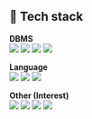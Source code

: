 💬 Tech stack
------------------------------------------------
<b>DBMS</b><br>
<img src="https://img.shields.io/badge/Mysql 5.6, 5.7-4479A1?style=flat&logo=MySQL&logoColor=white"/></a>
<img src="https://img.shields.io/badge/Oracle 10g, 11g-F80000?style=flat-square&logo=Oracle&logoColor=white"/></a>
<img src="https://img.shields.io/badge/Mongodb 3.6.x-47A248?style=flat-square&logo=MongoDB&logoColor=white"/></a>
<img src="https://img.shields.io/badge/Redis 5.0.x-DC382D?style=flat-square&logo=Redis&logoColor=white"/></a>

<b>Language</b><br>
<img src="https://img.shields.io/badge/Shell-4EAA25?style=flat-square&logo=Linux&logoColor=white"/></a>
<img src="https://img.shields.io/badge/Python 3.x-3776AB?style=flat-square&logo=Python&logoColor=white"/></a>
<img src="https://img.shields.io/badge/Django 3.0.x-092E20?style=flat-square&logo=Django&logoColor=white"/></a>

<b>Other (Interest)</b><br>
<img src="https://img.shields.io/badge/Logstash-005571?style=flat-square&logo=Logstash&logoColor=white"/></a>
<img src="https://img.shields.io/badge/Beats-005571?style=flat-square&logo=Beats&logoColor=white"/></a>
<img src="https://img.shields.io/badge/Elasticsearch-005571?style=flat-square&logo=Elasticsearch&logoColor=white"/></a>
<img src="https://img.shields.io/badge/Kibana-005571?style=flat-square&logo=Kibana&logoColor=white"/></a>

<!--
dbms

mysql #4479A1 / MySQL
오라클 #F80000 / Oracle
mongodb #47A248 / MongoDB
redis #DC382D / Redis

develop

파이썬 #3776AB / Python
shell #4EAA25 / GNU Bash
장고 #092E20 / Django

interest
logstash / Logstash
beat / Beats
elastic search / Elasticsearch
kibana / Kibana

-->



<!--
**gytjdlee/gytjdlee** is a ✨ _special_ ✨ repository because its `README.md` (this file) appears on your GitHub profile.

Here are some ideas to get you started:

- 🔭 I’m currently working on ...
- 🌱 I’m currently learning ...
- 👯 I’m looking to collaborate on ...
- 🤔 I’m looking for help with ...
- 💬 Ask me about ...
- 📫 How to reach me: ...
- 😄 Pronouns: ...
- ⚡ Fun fact: ...
-->
